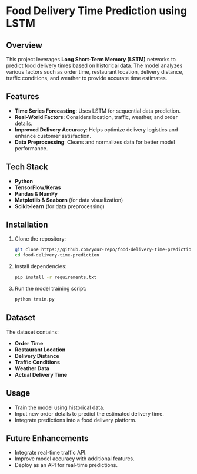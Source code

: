 # Food Delivery Time Prediction using LSTM

## Overview
This project leverages **Long Short-Term Memory (LSTM)** networks to predict food delivery times based on historical data. The model analyzes various factors such as order time, restaurant location, delivery distance, traffic conditions, and weather to provide accurate time estimates.

## Features
- **Time Series Forecasting**: Uses LSTM for sequential data prediction.
- **Real-World Factors**: Considers location, traffic, weather, and order details.
- **Improved Delivery Accuracy**: Helps optimize delivery logistics and enhance customer satisfaction.
- **Data Preprocessing**: Cleans and normalizes data for better model performance.

## Tech Stack
- **Python**
- **TensorFlow/Keras**
- **Pandas & NumPy**
- **Matplotlib & Seaborn** (for data visualization)
- **Scikit-learn** (for data preprocessing)

## Installation
1. Clone the repository:
   ```bash
   git clone https://github.com/your-repo/food-delivery-time-prediction.git
   cd food-delivery-time-prediction
   ```
2. Install dependencies:
   ```bash
   pip install -r requirements.txt
   ```
3. Run the model training script:
   ```bash
   python train.py
   ```

## Dataset
The dataset contains:
- **Order Time**
- **Restaurant Location**
- **Delivery Distance**
- **Traffic Conditions**
- **Weather Data**
- **Actual Delivery Time**

## Usage
- Train the model using historical data.
- Input new order details to predict the estimated delivery time.
- Integrate predictions into a food delivery platform.

## Future Enhancements
- Integrate real-time traffic API.
- Improve model accuracy with additional features.
- Deploy as an API for real-time predictions.
